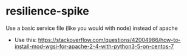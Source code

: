 # resilience-spike


Use a basic service file (like you would with node) instead of apache

- Use this: https://stackoverflow.com/questions/42004986/how-to-install-mod-wgsi-for-apache-2-4-with-python3-5-on-centos-7